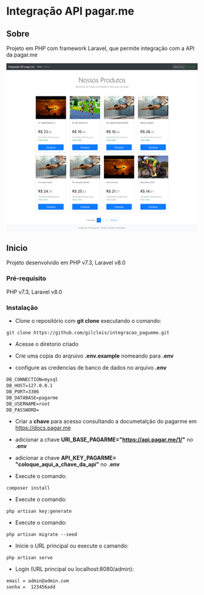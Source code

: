 # Integração API pagar.me



## Sobre <a name = "about"></a>

Projeto em PHP com framework Laravel, que permite integração com a API da  pagar.me

![](./screen.png)

## Inicio <a name = "getting_started"></a>

Projeto desenvolvido em PHP v7.3, Laravel v8.0

### Pré-requisito

PHP v7.3, Laravel v8.0

### Instalação

- Clone o repositório com __git clone__ executando o comando:
```
git clone https://github.com/gilcleis/integracao_pagueme.git
```
- Acesse o diretorio criado
- Crie uma copia do arqruivo __.env.example__ nomeando para __.env__ 

- configure as credencias de banco de dados no arquivo __.env__

```
DB_CONNECTION=mysql
DB_HOST=127.0.0.1
DB_PORT=3306
DB_DATABASE=pagarme
DB_USERNAME=root
DB_PASSWORD=
```
- Criar a __chave__ para acesso consultando a documetalção do pagarme em https://docs.pagar.me
- adicionar a chave __URI_BASE_PAGARME="https://api.pagar.me/1/"__ no __.env__ 
- adicionar a chave __API_KEY_PAGARME= "coloque_aqui_a_chave_da_api"__ no __.env__ 

- Execute o comando:

```
composer install
```
- Execute o comando:

```
php artisan key:generate
```
- Execute o comando:

```
php artisan migrate --seed
```


- Inicie o URL principal ou execute o camando:
```
php artisan serve
```

- Login (URL principal ou localhost:8080/admin):
```
email = admin@admin.com
senha =  123456add 
```
